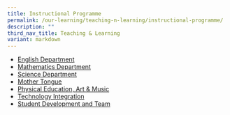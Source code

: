 ```yaml
---
title: Instructional Programme
permalink: /our-learning/teaching-n-learning/instructional-programme/
description: ""
third_nav_title: Teaching & Learning
variant: markdown
---
```

<ul>
<li><a href="/our-learning/teaching-n-learning/instructional-programme/english-department">English Department</a></li>
<li><a href="/our-learning/teaching-n-learning/instructional-programme/mathematics-department">Mathematics Department</a></li>
<li><a href="/our-learning/teaching-n-learning/instructional-programme/science-department">Science Department</a></li>
<li><a href="/our-learning/teaching-n-learning/instructional-programme/mother-tongue">Mother Tongue</a></li>
<li><a href="/our-learning/teaching-n-learning/instructional-programme/physical-education-art-n-music">Physical Education, Art &amp; Music</a></li>
<li><a href="//our-learning/teaching-and-learning/technology-integration//">Technology Integration</a></li>
	
<li><a href="/our-learning/teaching-n-learning/instructional-programme/student-development-and-team">Student Development and Team</a></li>
</ul>